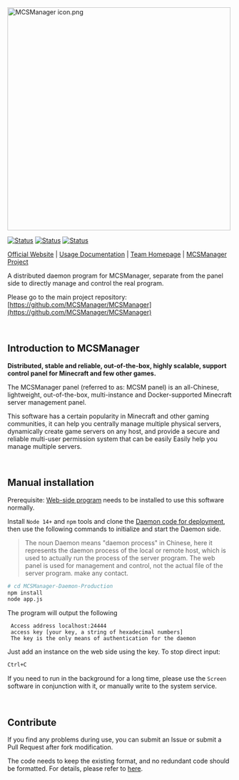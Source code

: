 <img src="https://public-link.oss-cn-shenzhen.aliyuncs.com/mcsm_picture/logo.png" alt="MCSManager icon.png" width="500px" />

<br />

[![Status](https://img.shields.io/badge/npm-v6.14.15-blue.svg)](https://www.npmjs.com/)
[![Status](https://img.shields.io/badge/node-v14.17.6-blue.svg)](https://nodejs.org/en/download/)
[![Status](https://img.shields.io/badge/License-AGPL-red.svg)](https://github.com/Suwings/MCSManager)

[Official Website](http://mcsmanager.com/) | [Usage Documentation](https://docs.mcsmanager.com/) | [Team Homepage](https://github.com/MCSManager) | [MCSManager Project](https://github.com/MCSManager/MCSManager)

A distributed daemon program for MCSManager, separate from the panel side to directly manage and control the real program.

Please go to the main project repository: [https://github.com/MCSManager/MCSManager](https://github.com/MCSManager/MCSManager)

<br />

## Introduction to MCSManager

**Distributed, stable and reliable, out-of-the-box, highly scalable, support control panel for Minecraft and few other games.**

The MCSManager panel (referred to as: MCSM panel) is an all-Chinese, lightweight, out-of-the-box, multi-instance and Docker-supported Minecraft server management panel.

This software has a certain popularity in Minecraft and other gaming communities, it can help you centrally manage multiple physical servers, dynamically create game servers on any host, and provide a secure and reliable multi-user permission system that can be easily Easily help you manage multiple servers.

<br />


## Manual installation

Prerequisite: [Web-side program](https://github.com/MCSManager/MCSManager-Web-Production) needs to be installed to use this software normally.

Install `Node 14+` and `npm` tools and clone the [Daemon code for deployment](https://gitee.com/mcsmanager/MCSManager-Daemon-Production), then use the following commands to initialize and start the Daemon side.

> The noun Daemon means "daemon process" in Chinese, here it represents the daemon process of the local or remote host, which is used to actually run the process of the server program. The web panel is used for management and control, not the actual file of the server program. make any contact.

```bash
# cd MCSManager-Daemon-Production
npm install
node app.js
````

The program will output the following

````log
 Access address localhost:24444
 access key [your key, a string of hexadecimal numbers]
 The key is the only means of authentication for the daemon
````

Just add an instance on the web side using the key.
To stop direct input:

```bash
Ctrl+C
````

If you need to run in the background for a long time, please use the `Screen` software in conjunction with it, or manually write to the system service.

<br />

## Contribute

If you find any problems during use, you can submit an Issue or submit a Pull Request after fork modification.

The code needs to keep the existing format, and no redundant code should be formatted. For details, please refer to [here](https://github.com/MCSManager/MCSManager/issues/544).

<br />


